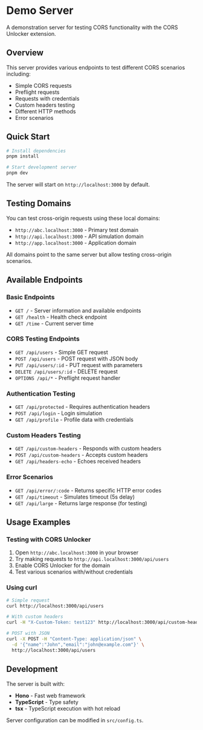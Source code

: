 # Demo Server

A demonstration server for testing CORS functionality with the CORS Unlocker extension.

## Overview

This server provides various endpoints to test different CORS scenarios including:

- Simple CORS requests
- Preflight requests
- Requests with credentials
- Custom headers testing
- Different HTTP methods
- Error scenarios

## Quick Start

```bash
# Install dependencies
pnpm install

# Start development server
pnpm dev
```

The server will start on `http://localhost:3000` by default.

## Testing Domains

You can test cross-origin requests using these local domains:

- `http://abc.localhost:3000` - Primary test domain
- `http://api.localhost:3000` - API simulation domain
- `http://app.localhost:3000` - Application domain

All domains point to the same server but allow testing cross-origin scenarios.

## Available Endpoints

### Basic Endpoints

- `GET /` - Server information and available endpoints
- `GET /health` - Health check endpoint
- `GET /time` - Current server time

### CORS Testing Endpoints

- `GET /api/users` - Simple GET request
- `POST /api/users` - POST request with JSON body
- `PUT /api/users/:id` - PUT request with parameters
- `DELETE /api/users/:id` - DELETE request
- `OPTIONS /api/*` - Preflight request handler

### Authentication Testing

- `GET /api/protected` - Requires authentication headers
- `POST /api/login` - Login simulation
- `GET /api/profile` - Profile data with credentials

### Custom Headers Testing

- `GET /api/custom-headers` - Responds with custom headers
- `POST /api/custom-headers` - Accepts custom headers
- `GET /api/headers-echo` - Echoes received headers

### Error Scenarios

- `GET /api/error/:code` - Returns specific HTTP error codes
- `GET /api/timeout` - Simulates timeout (5s delay)
- `GET /api/large` - Returns large response (for testing)

## Usage Examples

### Testing with CORS Unlocker

1. Open `http://abc.localhost:3000` in your browser
2. Try making requests to `http://api.localhost:3000/api/users`
3. Enable CORS Unlocker for the domain
4. Test various scenarios with/without credentials

### Using curl

```bash
# Simple request
curl http://localhost:3000/api/users

# With custom headers
curl -H "X-Custom-Token: test123" http://localhost:3000/api/custom-headers

# POST with JSON
curl -X POST -H "Content-Type: application/json" \
  -d '{"name":"John","email":"john@example.com"}' \
  http://localhost:3000/api/users
```

## Development

The server is built with:

- **Hono** - Fast web framework
- **TypeScript** - Type safety
- **tsx** - TypeScript execution with hot reload

Server configuration can be modified in `src/config.ts`.

